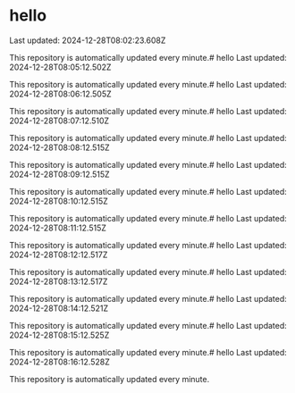 # hello
Last updated: 2024-12-28T08:02:23.608Z

This repository is automatically updated every minute.# hello
Last updated: 2024-12-28T08:05:12.502Z

This repository is automatically updated every minute.# hello
Last updated: 2024-12-28T08:06:12.505Z

This repository is automatically updated every minute.# hello
Last updated: 2024-12-28T08:07:12.510Z

This repository is automatically updated every minute.# hello
Last updated: 2024-12-28T08:08:12.515Z

This repository is automatically updated every minute.# hello
Last updated: 2024-12-28T08:09:12.515Z

This repository is automatically updated every minute.# hello
Last updated: 2024-12-28T08:10:12.515Z

This repository is automatically updated every minute.# hello
Last updated: 2024-12-28T08:11:12.515Z

This repository is automatically updated every minute.# hello
Last updated: 2024-12-28T08:12:12.517Z

This repository is automatically updated every minute.# hello
Last updated: 2024-12-28T08:13:12.517Z

This repository is automatically updated every minute.# hello
Last updated: 2024-12-28T08:14:12.521Z

This repository is automatically updated every minute.# hello
Last updated: 2024-12-28T08:15:12.525Z

This repository is automatically updated every minute.# hello
Last updated: 2024-12-28T08:16:12.528Z

This repository is automatically updated every minute.